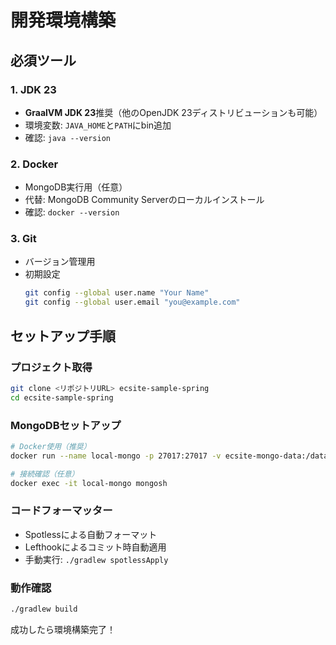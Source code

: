 # 開発環境構築

## 必須ツール

### 1. JDK 23
- **GraalVM JDK 23**推奨（他のOpenJDK 23ディストリビューションも可能）
- 環境変数: `JAVA_HOME`と`PATH`にbin追加
- 確認: `java --version`

### 2. Docker
- MongoDB実行用（任意）
- 代替: MongoDB Community Serverのローカルインストール
- 確認: `docker --version`

### 3. Git
- バージョン管理用
- 初期設定
  ```bash
  git config --global user.name "Your Name"
  git config --global user.email "you@example.com"
  ```

## セットアップ手順

### プロジェクト取得
```bash
git clone <リポジトリURL> ecsite-sample-spring
cd ecsite-sample-spring
```

### MongoDBセットアップ
```bash
# Docker使用（推奨）
docker run --name local-mongo -p 27017:27017 -v ecsite-mongo-data:/data/db -d mongo:latest

# 接続確認（任意）
docker exec -it local-mongo mongosh
```

### コードフォーマッター
- Spotlessによる自動フォーマット
- Lefthookによるコミット時自動適用
- 手動実行: `./gradlew spotlessApply`

### 動作確認
```bash
./gradlew build
```

成功したら環境構築完了！